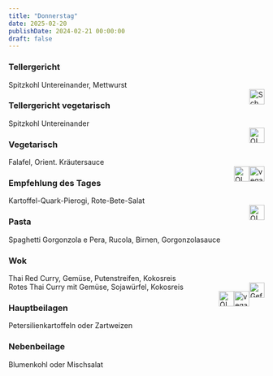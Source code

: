 ```yaml
---
title: "Donnerstag"
date: 2025-02-20
publishDate: 2024-02-21 00:00:00
draft: false
---
```

### Tellergericht  
<div class="flex-container">
<div>Spitzkohl Untereinander, Mettwurst</div><div margin-left="auto"><img loading="lazy" src="../images/Schwein.png" style="float:right;" alt="Schwein.png" height=30px></div></div>

### Tellergericht vegetarisch  
<div class="flex-container">
<div>Spitzkohl Untereinander</div><div margin-left="auto"><img loading="lazy" src="../images/OLV.png" style="float:right;" alt="OLV.png" height=30px></div></div>

### Vegetarisch  
<div class="flex-container">
<div>Falafel, Orient. Kräutersauce</div><div margin-left="auto"><img loading="lazy" src="../images/vegan.png" style="float:right;" alt="vegan.png" height=30px><img loading="lazy" src="../images/OLV.png" style="float:right;" alt="OLV.png" height=30px></div></div>

### Empfehlung des Tages  
<div class="flex-container">
<div>Kartoffel-Quark-Pierogi, Rote-Bete-Salat</div><div margin-left="auto"><img loading="lazy" src="../images/OLV.png" style="float:right;" alt="OLV.png" height=30px></div></div>

### Pasta  
<div class="flex-container">
<div>Spaghetti Gorgonzola e Pera, Rucola, Birnen, Gorgonzolasauce</div><div margin-left="auto"></div></div>

### Wok  
<div class="flex-container">
<div>Thai Red Curry, Gemüse, Putenstreifen, Kokosreis</div><div margin-left="auto"><img loading="lazy" src="../images/Geflügel.png" style="float:right;" alt="Geflügel.png" height=30px></div></div><div class="flex-container">
<div>Rotes Thai Curry mit Gemüse, Sojawürfel, Kokosreis</div><div margin-left="auto"><img loading="lazy" src="../images/vegan.png" style="float:right;" alt="vegan.png" height=30px><img loading="lazy" src="../images/OLV.png" style="float:right;" alt="OLV.png" height=30px></div></div>

### Hauptbeilagen  
<div class="flex-container">
<div>Petersilienkartoffeln oder Zartweizen </div><div margin-left="auto"></div></div>

### Nebenbeilage  
<div class="flex-container">
<div>Blumenkohl oder Mischsalat </div><div margin-left="auto"></div></div>

